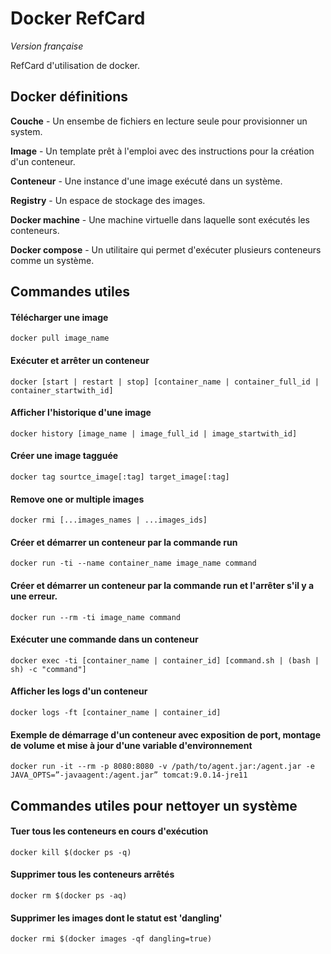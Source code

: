 
# Docker RefCard
*Version française*

RefCard d'utilisation de docker.

## Docker définitions

**Couche** - Un ensembe de fichiers en lecture seule pour provisionner un system.

**Image** - Un template prêt à l'emploi avec des instructions pour la création d'un conteneur.

**Conteneur** - Une instance d'une image exécuté dans un système.

**Registry** - Un espace de stockage des images.

**Docker machine** - Une machine virtuelle dans laquelle sont exécutés les conteneurs.

**Docker compose** - Un utilitaire qui permet d'exécuter plusieurs conteneurs comme un système.

## Commandes utiles

#### Télécharger une image
`docker pull image_name`

#### Exécuter et arrêter un conteneur
`docker [start | restart | stop] [container_name | container_full_id | container_startwith_id]`

#### Afficher l'historique d'une image
`docker history [image_name | image_full_id | image_startwith_id]`

#### Créer une image tagguée
`docker tag sourtce_image[:tag] target_image[:tag]`

#### Remove one or multiple images
`docker rmi [...images_names | ...images_ids]`

#### Créer et démarrer un conteneur par la commande run
`docker run -ti --name container_name image_name command`

#### Créer et démarrer un conteneur par la commande run et l'arrêter s'il y a une erreur.
`docker run --rm -ti image_name command`

#### Exécuter une commande dans un conteneur
`docker exec -ti [container_name | container_id] [command.sh | (bash | sh) -c "command"]`

#### Afficher les logs d'un conteneur
`docker logs -ft [container_name | container_id]`

#### Exemple de démarrage d'un conteneur avec exposition de port, montage de volume et mise à jour d'une variable d'environnement
`docker run -it --rm -p 8080:8080 -v /path/to/agent.jar:/agent.jar -e JAVA_OPTS=”-javaagent:/agent.jar” tomcat:9.0.14-jre11`


## Commandes utiles pour nettoyer un système

#### Tuer tous les conteneurs en cours d'exécution
`docker kill $(docker ps -q)`

#### Supprimer tous les conteneurs arrêtés
`docker rm $(docker ps -aq)`

#### Supprimer les images dont le statut est 'dangling'
`docker rmi $(docker images -qf dangling=true)`
